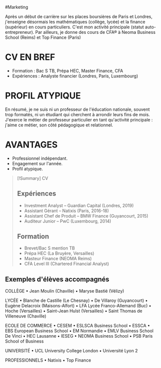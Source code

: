 #Marketing

Après un début de carrière sur les places boursières de Paris et Londres, j'enseigne désormais les mathématiques (collège, lycée) et la finance (supérieur) en cours particuliers. C'est mon activité principale (statut auto-entrepreneur). Par ailleurs, je donne des cours de CFA® à Neoma Business School (Reims) et Top Finance (Paris)

# CV EN BREF
- Formation : Bac S TB, Prépa HEC, Master Finance, CFA
- Expériences : Analyste financier (Londres, Paris, Luxembourg)

# PROFIL ATYPIQUE
En résumé, je ne suis ni un professeur de l'éducation nationale, souvent trop formatés, ni un étudiant qui cherchent à arrondir leurs fins de mois. J'exerce le métier de professeur particulier en tant qu'activité principale : j'aime ce métier, son côté pédagogique et relationnel.

# AVANTAGES
- Professionnel indépendant.
- Engagement sur l'année.
- Profil atypique.

> [!Summary] CV
>  ## Expériences
>  - Investment Analyst – Guardian Capital (Londres, 2019)
> - Assistant Gérant – Natixis (Paris, 2016-18)
> - Assistant Chef de Produit – BMW Finance (Guyancourt, 2015)
> - Auditeur Junior – PwC (Luxembourg, 2014)
> 
> ## Formation
> - Brevet/Bac S mention TB
> - Prépa HEC (La Bruyère, Versailles)
> - Masteur Finance (NEOMA Reims)
> - CFA Level III (Chartered Financial Analyst)


## Exemples d'élèves accompagnés
COLLÈGE
• Jean Moulin (Chaville)
• Maryse Bastié (Vélizy)

LYCÉE
• Blanche de Castille (Le Chesnay)
• De Villaroy (Guyancourt)
• Eugène Delacroix (Maisons-Alfort)
• LFA Lycée Franco-Allemand (Buc)
• Hoche (Versailles)
• Saint-Jean Hulst (Versailles)
• Saint Thomas de Villeneuve (Chaville)

ECOLE DE COMMERCE
• CESEM
• ESLSCA Business School
• ESSCA
• EBS European Business School
• EM Normandie
• EMLV Business School De Vinci
• HEC Lausanne
• IESEG
• NEOMA Business School
• PSB Paris School of Business

UNIVERSITÉ
• UCL University College London
• Université Lyon 2

PROFESSIONNELS
• Natixis
• Top Finance